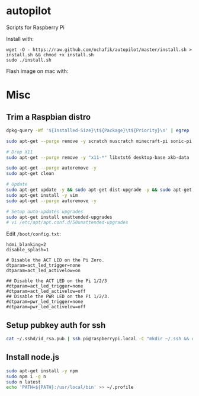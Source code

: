 autopilot
=========

Scripts for Raspberry Pi

Install with:

    wget -O - https://raw.github.com/ochafik/autopilot/master/install.sh > install.sh && chmod +x install.sh
    sudo ./install.sh

Flash image on mac with:

# Misc

## Trim a Raspbian distro

```bash
dpkg-query -Wf '${Installed-Size}\t${Package}\t${Priority}\n' | egrep '\s(optional|extra)' | cut -f 1,2 | sort -nr | less

sudo apt-get --purge remove -y scratch nuscratch minecraft-pi sonic-pi dillo gpicview openjdk-7-jre oracle-java7-jdk libreoffice* wolfram-engine

# Drop X11
sudo apt-get --purge remove -y "x11-*" libxtst6 desktop-base xkb-data

sudo apt-get --purge autoremove -y
sudo apt-get clean

# Update
sudo apt-get update -y && sudo apt-get dist-upgrade -y && sudo apt-get --purge autoremove -y
sudo apt-get install -y vim
sudo apt-get --purge autoremove -y

# Setup auto-updates upgrades
sudo apt-get install unattended-upgrades
# vi /etc/apt/apt.conf.d/50unattended-upgrades
```

Edit `/boot/config.txt`:

```
hdmi_blanking=2
disable_splash=1

# Disable the ACT LED on the Pi Zero.
dtparam=act_led_trigger=none
dtparam=act_led_activelow=on

## Disable the ACT LED on the Pi 1/2/3
#dtparam=act_led_trigger=none
#dtparam=act_led_activelow=off
## Disable the PWR LED on the Pi 1/2/3.
#dtparam=pwr_led_trigger=none
#dtparam=pwr_led_activelow=off
```

## Setup pubkey auth for ssh

```bash
cat ~/.sshd/id_rsa.pub | ssh pi@raspberrypi.local -C "mkdir ~/.ssh && chmod 700 ~/.sshd && cat >> ~/.ssh/authorized_keys && chmod 0600 ~/.sshd/authorized_keys"
```

## Install node.js

```bash
sudo apt-get install -y npm
sudo npm i -g n
sudo n latest
echo 'PATH=${PATH}:/usr/local/bin' >> ~/.profile 
```
